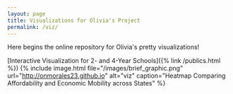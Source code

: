 ```yaml
---
layout: page
title: Visualizations for Olivia's Project
permalink: /viz/
---
```


Here begins the online repository for Olivia's pretty visualizations!

[Interactive Visualization for 2- and 4-Year Schools]({% link /publics.html %})
{% include image.html file="/images/brief_graphic.png" url="http://onmorales23.github.io" alt="viz" caption="Heatmap Comparing Affordability and Economic Mobility across States" %}


[jekyll-organization]: https://github.com/jekyll
